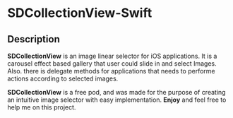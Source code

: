 # SDCollectionView-Swift
## Description

**SDCollectionView** is an image linear selector for iOS applications. It is a carousel effect based gallery that user could slide in and select Images.
Also. there is delegate methods for applications that needs to performe actions according to selected images.

**SDCollectionView** is a free pod, and was made for the purpose of creating an intuitive image selector with easy implementation.
**Enjoy** and feel free to help me on this project.
